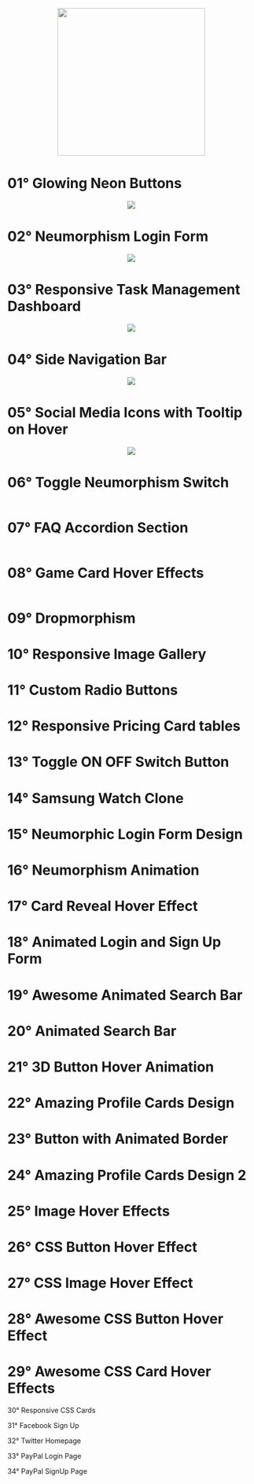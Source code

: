 <div align="center">
  <img src="https://user-images.githubusercontent.com/67304453/147499611-0facc17f-37d0-4d92-8531-93008967ce11.png" width="300" >
</div>

<h1>01° Glowing Neon Buttons</h1>

<div align="center">  
  <img src="https://user-images.githubusercontent.com/67304453/173468296-53248b0f-134d-448f-82a3-2fc08081c5a4.gif" />
</div>

<h1>02° Neumorphism Login Form</h1>

<div align="center">  
  <img src="https://user-images.githubusercontent.com/67304453/173685504-13bf7036-f2a6-4c34-8aec-72cf12e61813.gif" />
</div>

<h1>03° Responsive Task Management Dashboard</h1>

<div align="center">  
  <img src="https://user-images.githubusercontent.com/67304453/173686054-8fe2f5ff-c24a-430d-95e2-6cfc6212b35a.gif" />
</div>

<h1>04° Side Navigation Bar</h1>

<div align="center">  
  <img src="https://user-images.githubusercontent.com/67304453/173961484-8a530e27-5059-4180-9be7-4f401badefd0.gif" />
</div>

<h1>05° Social Media Icons with Tooltip on Hover</h1>

<div align="center">  
  <img src="https://user-images.githubusercontent.com/67304453/174823632-a1460772-7b44-4ab3-a0f4-7adea35ae130.gif" />
</div>

<h1>06° Toggle Neumorphism Switch</h1>

<div align="center">  
  <img src="" />
</div>

<h1>07° FAQ Accordion Section</h1>

<div align="center">  
  <img src="" />
</div>

<h1>08° Game Card Hover Effects</h1>

<div align="center">  
  <img src="" />
</div>
  
<h1>09° Dropmorphism</h1>

<h1>10° Responsive Image Gallery</h1>

<h1>11° Custom Radio Buttons</h1>
 
<h1>12° Responsive Pricing Card tables</h1>
  
<h1>13° Toggle ON OFF Switch Button</h1> 

<h1>14° Samsung Watch Clone</h1> 
  
<h1>15° Neumorphic Login Form Design</h1>
 
<h1>16° Neumorphism Animation</h1>  
  
<h1>17° Card Reveal Hover Effect</h1>  
  
<h1>18° Animated Login and Sign Up Form</h1>
  
<h1>19° Awesome Animated Search Bar</h1>

<h1>20° Animated Search Bar</h1>

<h1>21° 3D Button Hover Animation</h1>

<h1>22° Amazing Profile Cards Design</h1>  
 
<h1>23° Button with Animated Border</h1>

<h1>24° Amazing Profile Cards Design 2</h1>

<h1>25° Image Hover Effects</h1>

<h1>26° CSS Button Hover Effect</h1>

<h1>27° CSS Image Hover Effect</h1>

<h1>28° Awesome CSS Button Hover Effect</h1>

<h1>29° Awesome CSS Card Hover Effects</h1>

30° Responsive CSS Cards

31° Facebook Sign Up

32° Twitter Homepage

33° PayPal Login Page

34° PayPal SignUp Page
